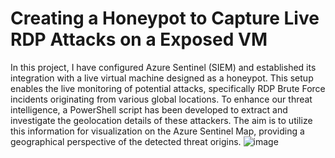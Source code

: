 # Creating a Honeypot to Capture Live RDP Attacks on a Exposed VM

In this project, I have configured Azure Sentinel (SIEM) and established its integration with a live virtual machine designed as a honeypot. This setup enables the live monitoring of potential attacks, specifically RDP Brute Force incidents originating from various global locations. To enhance our threat intelligence, a PowerShell script has been developed to extract and investigate the geolocation details of these attackers. The aim is to utilize this information for visualization on the Azure Sentinel Map, providing a geographical perspective of the detected threat origins.
![image](https://github.com/Savier5/Creating-a-Honeypot-to-Capture-Live-RDP-Attacks-on-a-Exposed-VM/assets/55478673/204bac96-87ae-4e58-a881-fc76c17922f1)

